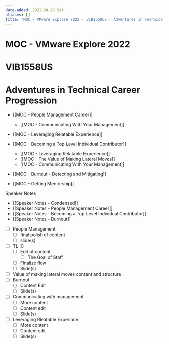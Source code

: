 ```yaml
---
date-added: 2022-08-20 Sat
aliases: []
title: "MOC - VMware Explore 2022 - VIB1558US - Adventures in Technical Career Progression"
---
```


# MOC - VMware Explore 2022
# VIB1558US
# Adventures in Technical Career Progression

- [[MOC - People Management Career]]
	- [[MOC - Communicating With Your Management]]
- [[MOC - Leveraging Relatable Experience]]
- [[MOC - Becoming a Top Level Individual Contributor]]
	- [[MOC - Leveraging Relatable Experience]]
	- [[MOC - The Value of Making Lateral Moves]]
	- [[MOC - Communicating With Your Management]]
- [[MOC - Burnout - Detecting and Mitigating]]

- [[MOC - Getting Mentorship]]

Speaker Notes
- [[Speaker Notes - Condensed]]
- [[Speaker Notes - People Management Career]]
- [[Speaker Notes - Becoming a Top Level Individual Contributor]]
- [[Speaker Notes - Burnout]]



- [ ] People Management
	- [ ] final polish of content
	- [ ] slide(s)
- [ ] TL IC
	- [ ] Edit of content
		- [ ] The Goal of Staff
	- [ ] Finalize flow
	- [ ] Slide(s)
- [ ] Value of making lateral moves content and structure
- [ ] Burnout
	- [ ] Content Edit
	- [ ] Slide(s)
- [ ] Communicating with management
	- [ ] More content
	- [ ] Content edit
	- [ ] Slide(s)
- [ ] Leveraging Rleatable Experince
	- [ ] More content
	- [ ] Content edit
	- [ ] Slide(s)